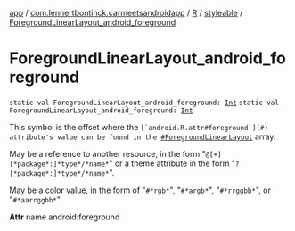 [app](../../../index.md) / [com.lennertbontinck.carmeetsandroidapp](../../index.md) / [R](../index.md) / [styleable](index.md) / [ForegroundLinearLayout_android_foreground](./-foreground-linear-layout_android_foreground.md)

# ForegroundLinearLayout_android_foreground

`static val ForegroundLinearLayout_android_foreground: `[`Int`](https://kotlinlang.org/api/latest/jvm/stdlib/kotlin/-int/index.html)
`static val ForegroundLinearLayout_android_foreground: `[`Int`](https://kotlinlang.org/api/latest/jvm/stdlib/kotlin/-int/index.html)

This symbol is the offset where the ``[`android.R.attr#foreground`](#) attribute's value can be found in the ``[`#ForegroundLinearLayout`](-foreground-linear-layout.md) array.

May be a reference to another resource, in the form "`@[+][*package*:]*type*/*name*`" or a theme attribute in the form "`?[*package*:]*type*/*name*`".

May be a color value, in the form of "`#*rgb*`", "`#*argb*`", "`#*rrggbb*`", or "`#*aarrggbb*`".

**Attr**
name android:foreground

